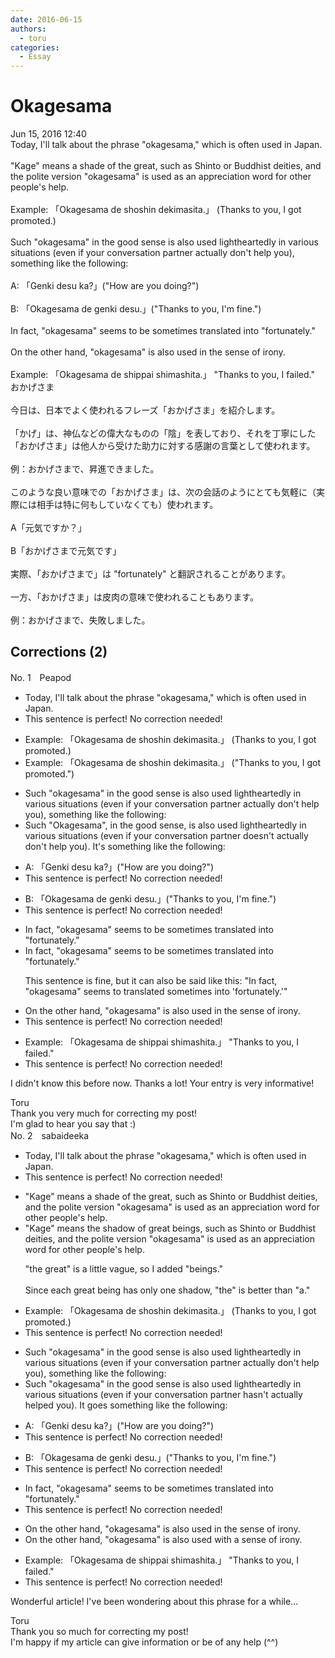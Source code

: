 ```yaml
---
date: 2016-06-15
authors:
  - toru
categories:
  - Essay
---
```


<h1 id="subject_show">Okagesama</h1>
<div class="date">Jun 15, 2016 12:40</div>
<div id="post"><div id="body_show_ori">
Today, I'll talk about the phrase "okagesama," which is often used in Japan.<br/><br/>"Kage" means a shade of the great, such as Shinto or Buddhist deities, and the polite version "okagesama" is used as an appreciation word for other people's help.<br/><br/>Example: 「Okagesama de shoshin dekimasita.」 (Thanks to you, I got promoted.)<br/><br/>Such "okagesama" in the good sense is also used lightheartedly in various situations (even if your conversation partner actually don't help you), something like the following:<br/><br/>A: 「Genki desu ka?」("How are you doing?")<br/><br/>B: 「Okagesama de genki desu.」("Thanks to you, I'm fine.")<br/><br/>In fact, "okagesama" seems to be sometimes translated into "fortunately."<br/><br/>On the other hand, "okagesama" is also used in the sense of irony.<br/><br/>Example: 「Okagesama de shippai shimashita.」 "Thanks to you, I failed."
</div></div>

<!-- more -->

<div id="post_ja"><div id="body_show_mo">
おかげさま<br/><br/>今日は、日本でよく使われるフレーズ「おかげさま」を紹介します。<br/><br/>「かげ」は、神仏などの偉大なものの「陰」を表しており、それを丁寧にした「おかげさま」は他人から受けた助力に対する感謝の言葉として使われます。<br/><br/>例：おかげさまで、昇進できました。<br/><br/>このような良い意味での「おかげさま」は、次の会話のようにとても気軽に（実際には相手は特に何もしていなくても）使われます。<br/><br/>A「元気ですか？」<br/><br/>B「おかげさまで元気です」<br/><br/>実際、「おかげさまで」は "fortunately" と翻訳されることがあります。<br/><br/>一方、「おかげさま」は皮肉の意味で使われることもあります。<br/><br/>例：おかげさまで、失敗しました。
</div></div>

## Corrections (2)
<div id="block"><div class="first_name"> No. 1　<span class="just_name">Peapod</span></div><div id="block2">
<ul class="correction_field">
<li class="incorrect">Today, I'll talk about the phrase "okagesama," which is often used in Japan.</li>
<li class="corrected perfect">This sentence is perfect! No correction needed!</li>
</ul>
<ul class="correction_field">
<li class="incorrect">Example: 「Okagesama de shoshin dekimasita.」 (Thanks to you, I got promoted.)</li>
<li class="corrected correct">
Example: 「Okagesama de shoshin dekimasita.」 (<span class="f_red">"</span>Thanks to you, I got promoted.<span class="f_red">"</span>)
</li>
</ul>
<ul class="correction_field">
<li class="incorrect">Such "okagesama" in the good sense is also used lightheartedly in various situations (even if your conversation partner actually don't help you), something like the following:</li>
<li class="corrected correct">
<span class="sline">Such</span> "<span class="f_blue">O</span>kagesama"<span class="f_red">,</span> in the good sense<span class="f_red">,</span> is also used lightheartedly in various situations (even if your conversation partner <span class="f_blue">doesn't</span> actually <span class="sline">don't</span> help you)<span class="f_red">. </span><span class="f_blue">It's </span>something like the following:
</li>
</ul>
<ul class="correction_field">
<li class="incorrect">A: 「Genki desu ka?」("How are you doing?")</li>
<li class="corrected perfect">This sentence is perfect! No correction needed!</li>
</ul>
<ul class="correction_field">
<li class="incorrect">B: 「Okagesama de genki desu.」("Thanks to you, I'm fine.")</li>
<li class="corrected perfect">This sentence is perfect! No correction needed!</li>
</ul>
<ul class="correction_field">
<li class="incorrect">In fact, "okagesama" seems to be sometimes translated into "fortunately."</li>
<li class="corrected correct">
In fact, "okagesama" seems to be sometimes translated into "fortunately."
<p class="correction_comment">This sentence is fine, but it can also be said like this: "In fact, "okagesama" seems to translated sometimes into 'fortunately.'"</p>
</li>
</ul>
<ul class="correction_field">
<li class="incorrect">On the other hand, "okagesama" is also used in the sense of irony.</li>
<li class="corrected perfect">This sentence is perfect! No correction needed!</li>
</ul>
<ul class="correction_field">
<li class="incorrect">Example: 「Okagesama de shippai shimashita.」 "Thanks to you, I failed."</li>
<li class="corrected perfect">This sentence is perfect! No correction needed!</li>
</ul>
<p class="comment_small">
 I didn't know this before now. Thanks a lot! Your entry is very informative!
</p>

</div><div class="name"><span class="just_name">Toru</span><br>
Thank you very much for correcting my post!<br/>I'm glad to hear you say that :)
</div>
</div>
<div id="block"><div class="first_name"> No. 2　<span class="just_name">sabaideeka</span></div><div id="block2">
<ul class="correction_field">
<li class="incorrect">Today, I'll talk about the phrase "okagesama," which is often used in Japan.</li>
<li class="corrected perfect">This sentence is perfect! No correction needed!</li>
</ul>
<ul class="correction_field">
<li class="incorrect">"Kage" means a shade of the great, such as Shinto or Buddhist deities, and the polite version "okagesama" is used as an appreciation word for other people's help.</li>
<li class="corrected correct">
"Kage" means <span class="f_bold">the shadow of great beings</span>, such as Shinto or Buddhist deities, and the polite version "okagesama" is used as an appreciation word for other people's help.
<p class="correction_comment">"the great" is a little vague, so I added "beings."<br/><br/>Since each great being has only one shadow, "the" is better than "a."</p>
</li>
</ul>
<ul class="correction_field">
<li class="incorrect">Example: 「Okagesama de shoshin dekimasita.」 (Thanks to you, I got promoted.)</li>
<li class="corrected perfect">This sentence is perfect! No correction needed!</li>
</ul>
<ul class="correction_field">
<li class="incorrect">Such "okagesama" in the good sense is also used lightheartedly in various situations (even if your conversation partner actually don't help you), something like the following:</li>
<li class="corrected correct">
Such "okagesama" in the good sense is also used lightheartedly in various situations (even if your conversation partner <span class="f_bold">hasn't actually helped </span>you).<span class="f_bold"> It goes</span> something like the following:
</li>
</ul>
<ul class="correction_field">
<li class="incorrect">A: 「Genki desu ka?」("How are you doing?")</li>
<li class="corrected perfect">This sentence is perfect! No correction needed!</li>
</ul>
<ul class="correction_field">
<li class="incorrect">B: 「Okagesama de genki desu.」("Thanks to you, I'm fine.")</li>
<li class="corrected perfect">This sentence is perfect! No correction needed!</li>
</ul>
<ul class="correction_field">
<li class="incorrect">In fact, "okagesama" seems to be sometimes translated into "fortunately."</li>
<li class="corrected perfect">This sentence is perfect! No correction needed!</li>
</ul>
<ul class="correction_field">
<li class="incorrect">On the other hand, "okagesama" is also used in the sense of irony.</li>
<li class="corrected correct">
On the other hand, "okagesama" is also used <span class="f_bold">with a</span> sense of irony.
</li>
</ul>
<ul class="correction_field">
<li class="incorrect">Example: 「Okagesama de shippai shimashita.」 "Thanks to you, I failed."</li>
<li class="corrected perfect">This sentence is perfect! No correction needed!</li>
</ul>
<p class="comment_small">
 Wonderful article! I've been wondering about this phrase for a while...
</p>

</div><div class="name"><span class="just_name">Toru</span><br>
Thank you so much for correcting my post!<br/>I'm happy if my article can give information or be of any help (^^)
</div>
</div>
